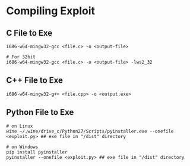 # Compiling Exploit

## C File to Exe
```
i686-w64-mingw32-gcc <file.c> -o <output-file>

# For 32bit
i686-w64-mingw32-gcc <file.c> -o <output-file> -lws2_32
```

## C++ File to Exe
```
i686-w64-mingw32-g++ <file.cpp> -o <output.exe>
```

## Python File to Exe
```
# on Linux
wine ~/.wine/drive_c/Python27/Scripts/pyinstaller.exe --onefile <exploit.py> ## exe file in "/dist" directory

# on Windows
pip install pyinstaller
pyinstaller --onefile <exploit.py> ## exe file in "/dist" directory
```
